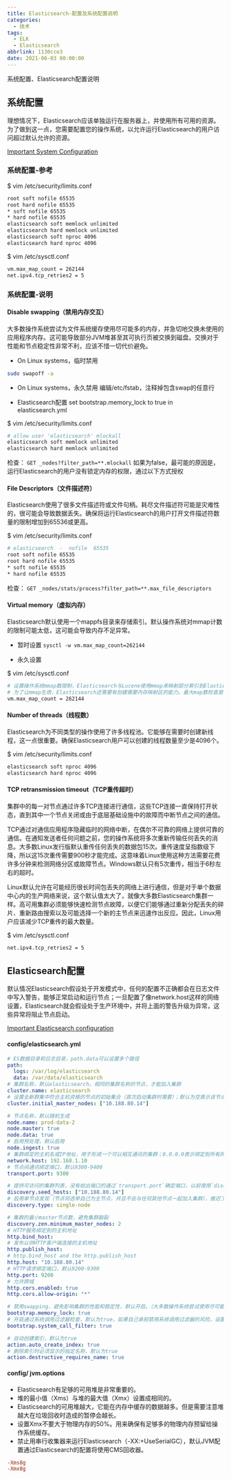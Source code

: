 ```yaml
---
title: Elasticsearch-配置及系统配置说明
categories:
  - 技术
tags:
  - ELK
  - Elasticsearch
abbrlink: 1130cce3
date: 2021-06-03 00:00:00
---
```


系统配置、Elasticsearch配置说明
<!-- more -->

## 系统配置
理想情况下，Elasticsearch应该单独运行在服务器上，并使用所有可用的资源。为了做到这一点，您需要配置您的操作系统，以允许运行Elasticsearch的用户访问超过默认允许的资源。

[Important System Configuration](https://www.elastic.co/guide/en/elasticsearch/reference/7.11/system-config.html)

### 系统配置-参考
$ vim /etc/security/limits.conf
```sh
root soft nofile 65535
root hard nofile 65535
* soft nofile 65535
* hard nofile 65535
elasticsearch soft memlock unlimited
elasticsearch hard memlock unlimited
elasticsearch soft nproc 4096
elasticsearch hard nproc 4096
```

$ vim /etc/sysctl.conf

```sh
vm.max_map_count = 262144
net.ipv4.tcp_retries2 = 5
```

### 系统配置-说明

#### Disable swapping（禁用内存交互）
大多数操作系统尝试为文件系统缓存使用尽可能多的内存，并急切地交换未使用的应用程序内存。这可能导致部分JVM堆甚至其可执行页被交换到磁盘。交换对于性能和节点稳定性非常不利，应该不惜一切代价避免。

* On Linux systems，临时禁用
```sh
sudo swapoff -a
```
* On Linux systems，永久禁用
编辑/etc/fstab，注释掉包含swap的任意行

* Elasticsearch配置
set bootstrap.memory_lock to true in elasticsearch.yml

$ vim /etc/security/limits.conf
```sh
# allow user 'elasticsearch' mlockall
elasticsearch soft memlock unlimited
elasticsearch hard memlock unlimited
```

检查：
`GET _nodes?filter_path=**.mlockall`
如果为false，最可能的原因是，运行Elasticsearch的用户没有锁定内存的权限，通过以下方式授权

#### File Descriptors（文件描述符）
Elasticsearch使用了很多文件描述符或文件句柄。耗尽文件描述符可能是灾难性的，很可能会导致数据丢失。确保将运行Elasticsearch的用户打开文件描述符数量的限制增加到65536或更高。

$ vim /etc/security/limits.conf
```sh
# elasticsearch  -  nofile  65535
root soft nofile 65535
root hard nofile 65535
* soft nofile 65535
* hard nofile 65535
```

检查：
`GET _nodes/stats/process?filter_path=**.max_file_descriptors`

#### Virtual memory（虚拟内存）
Elasticsearch默认使用一个mappfs目录来存储索引。默认操作系统对mmap计数的限制可能太低，这可能会导致内存不足异常。


* 暂时设置
`sysctl -w vm.max_map_count=262144`

* 永久设置

$ vim /etc/sysctl.conf

```sh
# 设置操作系统mmap数限制，Elasticsearch与Lucene使用mmap来映射部分索引到Elasticsearch的地址空间
# 为了让mmap生效，Elasticsearch还需要有创建需要内存映射区的能力。最大map数检查是确保内核允许创建至少262144个内存映射区
vm.max_map_count = 262144
```

#### Number of threads（线程数）
Elasticsearch为不同类型的操作使用了许多线程池。它能够在需要时创建新线程，这一点很重要。确保Elasticsearch用户可以创建的线程数量至少是4096个。

$ vim /etc/security/limits.conf
```sh
elasticsearch soft nproc 4096
elasticsearch hard nproc 4096
```

#### TCP retransmission timeout（TCP重传超时）
集群中的每一对节点通过许多TCP连接进行通信，这些TCP连接一直保持打开状态，直到其中一个节点关闭或由于底层基础设施中的故障而中断节点之间的通信。

TCP通过对通信应用程序隐藏临时的网络中断，在偶尔不可靠的网络上提供可靠的通信。在通知发送者任何问题之前，您的操作系统将多次重新传输任何丢失的消息。大多数Linux发行版默认重传任何丢失的数据包15次。重传速度呈指数级下降，所以这15次重传需要900秒才能完成。这意味着Linux使用这种方法需要花费许多分钟来检测网络分区或故障节点。Windows默认只有5次重传，相当于6秒左右的超时。

Linux默认允许在可能经历很长时间包丢失的网络上进行通信，但是对于单个数据中心内的生产网络来说，这个默认值太大了，就像大多数Elasticsearch集群一样。高可用集群必须能够快速检测节点故障，以便它们能够通过重新分配丢失的碎片、重新路由搜索以及可能选择一个新的主节点来迅速作出反应。因此，Linux用户应该减少TCP重传的最大数量。

$ vim /etc/sysctl.conf
```sh
net.ipv4.tcp_retries2 = 5
```

## Elasticsearch配置
默认情况Elasticsearch假设处于开发模式中，任何的配置不正确都会在日志文件中写入警告，能够正常启动和运行节点；一旦配置了像network.host这样的网络设置，Elasticsearch就会假设处于生产环境中，并将上面的警告升级为异常，这些异常将阻止节点启动。

[Important Elasticsearch configuration](https://www.elastic.co/guide/en/elasticsearch/reference/7.11/important-settings.html#important-settings)

#### config/elasticsearch.yml
```yaml
# ES数据目录和日志目录，path.data可以设置多个路径
path:
  logs: /var/log/elasticsearch
  data: /var/data/elasticsearch
# 集群名称，默认elasticsearch。相同的集群名称的节点，才能加入集群
cluster.name: elasticsearch
# 设置全新群集中符合主机资格的节点的初始集合（首次启动集群时需要）；默认为空表示该节点希望加入已经被引导的集群
cluster.initial_master_nodes: ["10.188.80.14"]

# 节点名称，默认随机生成
node.name: prod-data-2
node.master: true
node.data: true
# 启用预处理，默认启用
node.ingest: true
# 集群绑定的主机名或IP地址，用于形成一个可以相互通讯的集群；0.0.0.0表示绑定到所有网络接口
network.host: 192.168.1.10
# 节点间通讯绑定端口，默认9300-9400
transport.port: 9300

# 提供可访问的集群列表，没有给出端口的通过`transport.port`确定端口，以前使用`discovery.zen.ping.unicast.hosts`
discovery.seed_hosts: ["10.188.80.14"]
# 启用单节点发现（节点将选举自己为主节点，并且不会与任何其他节点一起加入集群），推迟了TLS的配置；默认形成多节点集群（发现其他节点，并允许他们加入集群）
discovery.type: single-node

# 集群的最小master节点数，避免集群脑裂
discovery.zen.minimum_master_nodes: 2
# HTTP服务绑定到的主机地址
http.bind_host: 
# 发布以供HTTP客户端连接的主机地址
http.publish_host: 
# http.bind_host and the http.publish_host
http.host: "10.188.80.14"
# HTTP请求绑定端口，默认9200-9300
http.port: 9200
# 允许跨域
http.cors.enabled: true
http.cors.allow-origin: "*"

# 禁用swapping，避免影响集群的性能和稳定性，默认开启。（大多数操作系统尝试使用尽可能多的内存文件系统缓存和热切换出未使用的应用程序内存，避免JVM堆交互到磁盘上）
bootstrap.memory_lock: true
# 开启通过系统调用过滤器检查，默认为true，如果自己承担禁用系统调用过滤器的风险，设置为false
bootstrap.system_call_filter: true

# 自动创建索引，默认为true
action.auto_create_index: true
# 删除索引时必须显示的指定名称，默认为true
action.destructive_requires_name: true
```

#### config/ jvm.options
* Elasticsearch有足够的可用堆是非常重要的。
* 堆的最小值（Xms）与堆的最大值（Xmx）设置成相同的。
* Elasticsearch的可用堆越大，它能在内存中缓存的数据越多。但是需要注意堆越大在垃圾回收时造成的暂停会越长。
* 设置Xmx不要大于物理内存的50%。用来确保有足够多的物理内存预留给操作系统缓存。
* 禁止用串行收集器来运行Elasticsearch（-XX:+UseSerialGC），默认JVM配置通过Elasticsearch的配置将使用CMS回收器。

```conf
-Xms8g
-Xmx8g
```
